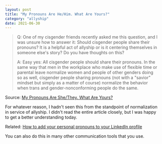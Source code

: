```yaml
---
layout: post
title: "My Pronouns Are He/Him. What Are Yours?"
category: "allyship"
date: 2021-06-30
---
```


> Q: One of my cisgender friends recently asked me this question, and I was unsure how to answer it: Should cisgender people share their pronouns? It is a helpful act of allyship or is it centering themselves in someone else's story? Do you have thoughts on this? 
>
> A: Easy yes: All cisgender people should share their pronouns. In the same way that men in the workplace who make use of flexible time or parental leave normalize women and people of other genders doing so as well, cisgender people sharing pronouns (not with a "savior" mindset but simply as a matter of course) normalize the behavior when trans and gender-nonconforming people do the same.

Source: [My Pronouns Are She/They. What Are Yours?](https://hbr.org/2021/06/my-pronouns-are-she-they-what-are-yours)

For whatever reason, I hadn't seen this from the standpoint of normalization in service of allyship.  I didn't read the entire article closely, but I was happy to get a better understanding today.

Related: [How to add your personal pronouns to your LinkedIn profile](https://www.androidcentral.com/how-add-your-personal-pronouns-your-linkedin-profile)

You can also do this in many other communication tools that you use.
